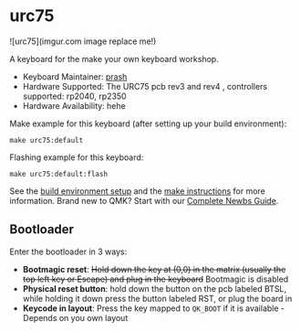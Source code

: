 # urc75

![urc75](imgur.com image replace me!)

A keyboard for the make your own keyboard workshop.

* Keyboard Maintainer: [prash](https://github.com/Quarterpie3141)
* Hardware Supported: The URC75 pcb rev3 and rev4 , controllers supported: rp2040, rp2350
* Hardware Availability: hehe

Make example for this keyboard (after setting up your build environment):

    make urc75:default

Flashing example for this keyboard:

    make urc75:default:flash

See the [build environment setup](https://docs.qmk.fm/#/getting_started_build_tools) and the [make instructions](https://docs.qmk.fm/#/getting_started_make_guide) for more information. Brand new to QMK? Start with our [Complete Newbs Guide](https://docs.qmk.fm/#/newbs).

## Bootloader

Enter the bootloader in 3 ways:

* **Bootmagic reset**: ~~Hold down the key at (0,0) in the matrix (usually the top left key or Escape) and plug in the keyboard~~ Bootmagic is disabled 
* **Physical reset button**: hold down the button on the pcb labeled BTSL, while holding it down press the button labeled RST, or plug the board in
* **Keycode in layout**: Press the key mapped to `QK_BOOT` if it is available - Depends on you own layout

